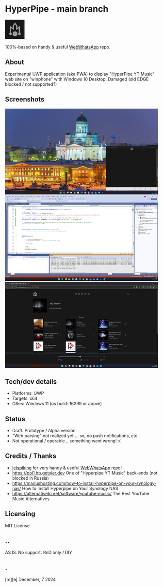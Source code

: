 # HyperPipe - main branch
![](Images/logo.png)

100%-based on handy & useful [WebWhatsApp](https://github.com/jetspiking/WindowsPhone_WebWhatsApp) repo.

## About
Experimental UWP application (aka PWA) to display "HyperPipe YT Music" web site on "winphone" with Windows 10 Desktop. Damaged (old EDGE blocked / not supported?)

## Screenshots
![](Images/shot01.png)
![](Images/shot02.png)
![](Images/shot03.png)

## Tech/dev details
- Platforms: UWP
- Targets: x64
- OSes: Windows 11 (os build: 16299 or above)

## Status
- Draft. Prototype / Alpha version.
- "Web parsing" not realized yet ... so, no push notifications, etc.
- Not operational / operable... something went wrong! :(

## Credits / Thanks
- [jetspiking](https://github.com/jetspiking) for very 
  handy & useful [WebWhatsApp](https://github.com/jetspiking/WindowsPhone_WebWhatsApp) repo!
- https://pol1.hp.ggtyler.dev One of "Hyperpipe YT Music" back-ends (not blocked in Russia)
- https://mariushosting.com/how-to-install-hyperpipe-on-your-synology-nas/ How to Install Hyperpipe on Your Synology NAS
- https://alternativeto.net/software/youtube-music/ The Best YouTube Music Alternatives

## Licensing
MIT License

## ..
AS IS. No support. RnD only / DIY

## .
[m][e] December, 7 2024
